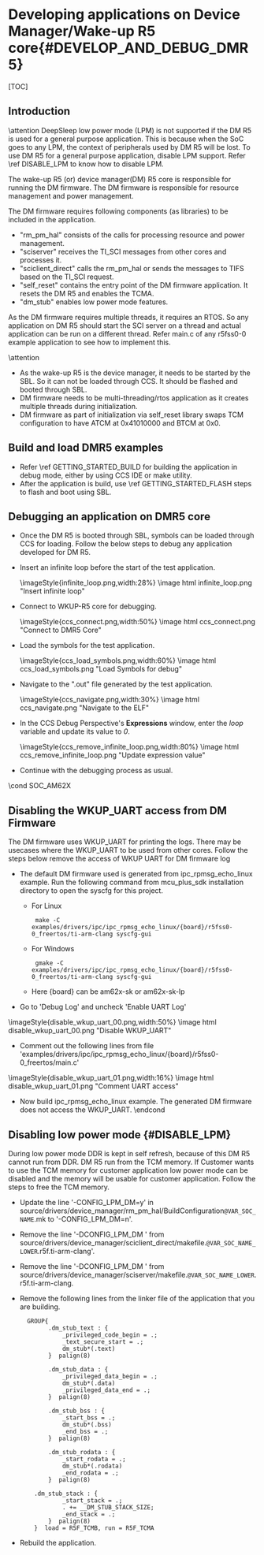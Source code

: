 # Developing applications on  Device Manager/Wake-up R5 core{#DEVELOP_AND_DEBUG_DMR5}

[TOC]

## Introduction

\attention DeepSleep low power mode (LPM) is not supported if the DM R5 is used for a general purpose application. This is because when the SoC goes to any LPM, the context of peripherals used by DM R5 will be lost. To use DM R5 for a general purpose application, disable LPM support. Refer \ref DISABLE_LPM to know how to disable LPM.

 The wake-up R5 (or) device manager(DM) R5 core is responsible for running the DM firmware. The DM firmware is
 responsible for resource management and power management.

The DM firmware requires following components (as libraries) to be included in the application.
  - "rm_pm_hal" consists of the calls for processing resource and power management.
  - "sciserver" receives the TI_SCI messages from other cores and processes it.
  - "sciclient_direct" calls the rm_pm_hal or sends the messages to TIFS based on the TI_SCI request.
  - "self_reset" contains the entry point of the DM firmware application. It resets the DM R5 and enables the TCMA.
  - "dm_stub" enables low power mode features.

As the DM firmware requires multiple threads, it requires an RTOS. So any application on DM R5 should start the SCI server on a thread and actual application can be run on a different thread. Refer main.c of any r5fss0-0 example application to see how to implement this.

\attention
- As the wake-up R5 is the device manager, it needs to be started by the SBL. So it can not be loaded through CCS.
It should be flashed and booted through SBL.
- DM firmware needs to be multi-threading/rtos application as it creates multiple threads during initialization.
- DM firmware as part of initialization via self_reset library swaps TCM configuration to have ATCM at 0x41010000 and BTCM at 0x0.

## Build and load DMR5 examples

- Refer \ref GETTING_STARTED_BUILD for building the application in debug mode, either by using CCS IDE or make utility.
- After the application is build, use \ref GETTING_STARTED_FLASH steps to flash and boot using SBL.

## Debugging an application on DMR5 core

- Once the DM R5 is booted through SBL, symbols can be loaded through CCS for loading.
Follow the below steps to debug any application developed for DM R5.

 - Insert an infinite loop before the start of the test application.

    \imageStyle{infinite_loop.png,width:28%}
    \image html infinite_loop.png "Insert infinite loop"

 - Connect to WKUP-R5 core for debugging.

    \imageStyle{ccs_connect.png,width:50%}
    \image html ccs_connect.png "Connect to DMR5 Core"

 - Load the symbols for the test application.

    \imageStyle{ccs_load_symbols.png,width:60%}
    \image html ccs_load_symbols.png "Load Symbols for debug"

 - Navigate to the ".out" file generated by the test application.

    \imageStyle{ccs_navigate.png,width:30%}
    \image html ccs_navigate.png "Navigate to the ELF"

 - In the CCS Debug Perspective's **Expressions** window, enter the *loop* variable and update its value to *0*.

    \imageStyle{ccs_remove_infinite_loop.png,width:80%}
    \image html ccs_remove_infinite_loop.png "Update expression value"

 - Continue with the debugging process as usual.

\cond SOC_AM62X
## Disabling the WKUP_UART access from DM Firmware

The DM firmware uses WKUP_UART for printing the logs. There may be usecases where the WKUP_UART to be used from other cores.
Follow the steps below remove the access of WKUP UART for DM firmware log

  - The default DM firmware used is generated from ipc_rpmsg_echo_linux example. Run the following command from mcu_plus_sdk installation directory to open the syscfg for this project.
    - For Linux

           make -C examples/drivers/ipc/ipc_rpmsg_echo_linux/{board}/r5fss0-0_freertos/ti-arm-clang syscfg-gui

    - For Windows

           gmake -C examples/drivers/ipc/ipc_rpmsg_echo_linux/{board}/r5fss0-0_freertos/ti-arm-clang syscfg-gui
    - Here {board} can be am62x-sk or am62x-sk-lp

  - Go to 'Debug Log' and uncheck 'Enable UART Log'


\imageStyle{disable_wkup_uart_00.png,width:50%}
\image html disable_wkup_uart_00.png "Disable WKUP_UART"

  - Comment out the following lines from file 'examples/drivers/ipc/ipc_rpmsg_echo_linux/{board}/r5fss0-0_freertos/main.c'


\imageStyle{disable_wkup_uart_01.png,width:16%}
\image html disable_wkup_uart_01.png "Comment UART access"

  - Now build ipc_rpmsg_echo_linux example. The generated DM firmware does not access the WKUP_UART.
\endcond 

## Disabling low power mode {#DISABLE_LPM}

During low power mode DDR is kept in self refresh, because of this DM R5 cannot run from DDR. DM R5 run from the TCM memory. If Customer wants to use the TCM memory for customer application low power mode can be disabled and the memory will be usable for customer application. Follow the steps to free the TCM memory.

  - Update the  line '-CONFIG_LPM_DM=y' in  source/drivers/device_manager/rm_pm_hal/BuildConfiguration`@VAR_SOC_NAME`.mk to '-CONFIG_LPM_DM=n'.
  - Remove the  line '-DCONFIG_LPM_DM \' from  source/drivers/device_manager/sciclient_direct/makefile.`@VAR_SOC_NAME_LOWER`.r5f.ti-arm-clang'.
  - Remove the  line '-DCONFIG_LPM_DM \' from  source/drivers/device_manager/sciserver/makefile.`@VAR_SOC_NAME_LOWER`.r5f.ti-arm-clang.
  - Remove the following lines from the linker file of the application that you are building.

          GROUP{
                .dm_stub_text : {
                    _privileged_code_begin = .;
                    _text_secure_start = .;
                    dm_stub*(.text)
                }  palign(8)

                .dm_stub_data : {
                    _privileged_data_begin = .;
                    dm_stub*(.data)
                    _privileged_data_end = .;
                }  palign(8)

                .dm_stub_bss : {
                    _start_bss = .;
                    dm_stub*(.bss)
                    _end_bss = .;
                }  palign(8)

                .dm_stub_rodata : {
                    _start_rodata = .;
                    dm_stub*(.rodata)
                    _end_rodata = .;
                }  palign(8)

            .dm_stub_stack : {
                    _start_stack = .;
                    . += __DM_STUB_STACK_SIZE;
                    _end_stack = .;
                }  palign(8)
            }  load = R5F_TCMB, run = R5F_TCMA
  - Rebuild the application.
  
